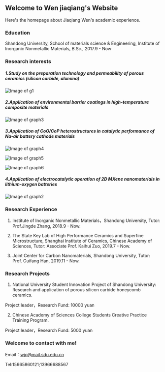 ## Welcome to Wen jiaqiang's Website

Here's the homepage about Jiaqiang Wen's academic experience.

### Education

Shandong University, School of materials science & Engineering, Institute of Inorganic Nonmetallic Materials, B.Sc., 2017.9 - Now

### Research interests

##### 1.Study on the preparation technology and permeability of porous ceramics (silicon carbide, alumina)

![Image of g1](https://raw.githubusercontent.com/NeedleCandy/Wen-Jiaqiang.github.io/master/g1.jpg)

##### 2.Application of environmental barrier coatings in high-temperature composite materials

![Image of graph3](https://raw.githubusercontent.com/NeedleCandy/Wen-Jiaqiang.github.io/master/graph3.png)

##### 3.Application of CoO/CoP heterostructures in catalytic performance of Na-air battery cathode materials

![Image of graph4](https://raw.githubusercontent.com/NeedleCandy/Wen-Jiaqiang.github.io/master/graph4.png)

![Image of graph5](https://raw.githubusercontent.com/NeedleCandy/Wen-Jiaqiang.github.io/master/graph5.png)

![Image of graph6](https://raw.githubusercontent.com/NeedleCandy/Wen-Jiaqiang.github.io/master/graph6.png)

##### 4.Application of electrocatalytic operation of 2D MXene nanomaterials in lithium-oxygen batteries

![Image of graph2](https://raw.githubusercontent.com/NeedleCandy/Wen-Jiaqiang.github.io/master/graph2.png)

### Research Experience

1. Institute of Inorganic Nonmetallic Materials，Shandong University, Tutor: Prof.Jingde Zhang, 2018.9 - Now.

2. The State Key Lab of High Performance Ceramics and Superfine Microstructure, Shanghai Institute of Ceramics, Chinese Academy of Sciences, Tutor: Associate Prof. Kaihui Zuo, 2019.7 - Now.

3. Joint Center for Carbon Nanomaterials, Shandong University, Tutor: Prof. Guifang Han, 2019.11 - Now.

### Research Projects

1. National University Student Innovation Project of Shandong University: Research and application of porous silicon carbide honeycomb ceramics.

 Project leader，Research Fund: 10000 yuan

2. Chinese Academy of Sciences College Students Creative Practice Training Program.

 Project leader，Research Fund: 5000 yuan

### Welcome to contact with me!

Email：wjq@mail.sdu.edu.cn

Tel:15665860121;13966688567
